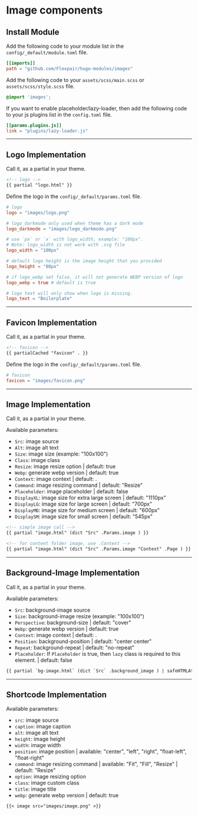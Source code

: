 # Image components

## Install Module

Add the following code to your module list in the `config/_default/module.toml` file.

```toml
[[imports]]
path = "github.com/Flexpair/hugo-modules/images"
```

Add the following code to your `assets/scss/main.scss` or `assets/scss/style.scss` file.

```scss
@import 'images';
```

If you want to enable placeholder/lazy-loader, then add the following code to your js plugins list in the `config.toml` file.

```toml
[[params.plugins.js]]
link = "plugins/lazy-loader.js"
```

---

## Logo Implementation

Call it, as a partial in your theme.

```html
<!-- logo -->
{{ partial "logo.html" }}
```

Define the logo in the `config/_default/params.toml` file.

```toml
# logo
logo = "images/logo.png"

# logo_darkmode only used when theme has a dark mode
logo_darkmode = "images/logo_darkmode.png"

# use `px` or `x` with logo_width, example: "100px".
# Note: logo_width is not work with .svg file
logo_width = "100px"

# default logo height is the image height that you provided
logo_height = "80px"

# if logo_webp set false, it will not generate WEBP version of logo
logo_webp = true # default is true

# logo text will only show when logo is missing.
logo_text = "Boilerplate"
```

---

## Favicon Implementation

Call it, as a partial in your theme.

```html
<!-- favicon -->
{{ partialCached "favicon" . }}
```

Define the logo in the `config/_default/params.toml` file.

```toml
# favicon
favicon = "images/favicon.png"
```

---

## Image Implementation

Call it, as a partial in your theme.

Available parameters:

* `Src`: image source
* `Alt`: image alt text
* `Size`: image size (example: "100x100")
* `Class`: image class
* `Resize`: image resize option | default: true
* `Webp`: generate webp version | default: true
* `Context`: image context | default: .
* `Command`: image resizing command | default: "Resize"
* `Placeholder`: image placeholder | default: false
* `DisplayXL`: image size for extra large screen | default: "1110px"
* `DisplayLG`: image size for large screen | default: "700px"
* `DisplayMD`: image size for medium screen | default: "600px"
* `DisplaySM`: image size for small screen | default: "545px"

```html
<!-- simple image call -->
{{ partial "image.html" (dict "Src" .Params.image ) }}

<!-- for content folder image, use .Context -->
{{ partial "image.html" (dict "Src" .Params.image "Context" .Page ) }}
```

---

## Background-Image Implementation

Call it, as a partial in your theme.

Available parameters:

* `Src`: background-image source
* `Size`: background-image resize (example: "100x100")
* `Perspective`: background-size | default: "cover"
* `Webp`: generate webp version | default: true
* `Context`: image context | default: .
* `Position`: background-position | default: "center center"
* `Repeat`: background-repeat | default: "no-repeat"
* `Placeholder`: If `Placeholder` is true, then `lazy` class is required to this element. | default: false

```html
{{ partial `bg-image.html` (dict `Src` .background_image ) | safeHTMLAttr }}
```

---

## Shortcode Implementation

Available parameters:

* `src`: image source
* `caption`: image caption
* `alt`: image alt text
* `height`: image height
* `width`: image width
* `position`: image position | available: "center", "left", "right", "float-left", "float-right"
* `command`: image resizing command | available: "Fit", "Fill", "Resize" | default: "Resize"
* `option`: image resizing option
* `class`: image custom class
* `title`: image title
* `webp`: generate webp version | default: true

```md
{{< image src="images/image.png" >}}
```
